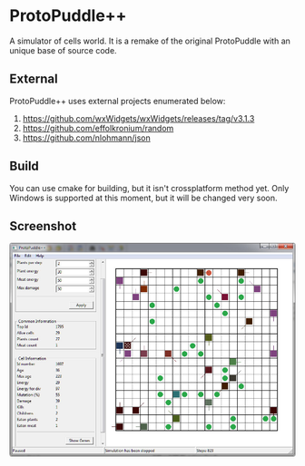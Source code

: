 # ProtoPuddle++
A simulator of cells world. It is a remake of the original ProtoPuddle with an unique base of source code.

## External
ProtoPuddle++ uses external projects enumerated below:
1. https://github.com/wxWidgets/wxWidgets/releases/tag/v3.1.3
2. https://github.com/effolkronium/random
3. https://github.com/nlohmann/json

## Build
You can use cmake for building, but it isn't crossplatform method yet. Only Windows is supported at this moment, but it will be changed very soon.

## Screenshot
![Image description](screenshots/main_window.jpg)
